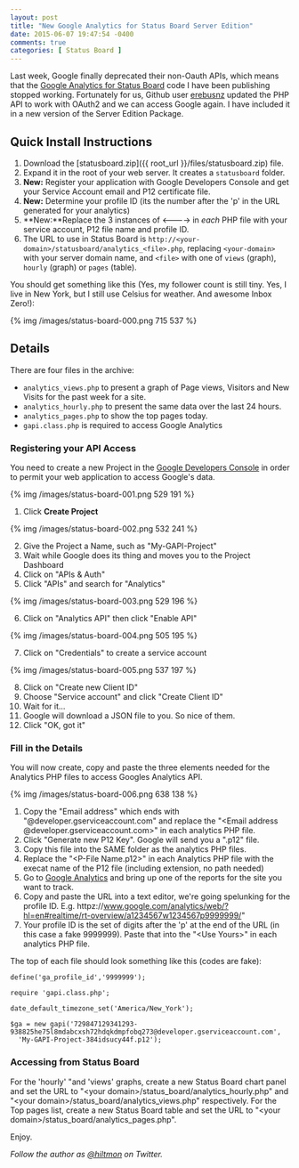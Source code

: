 ```yaml
---
layout: post
title: "New Google Analytics for Status Board Server Edition"
date: 2015-06-07 19:47:54 -0400
comments: true
categories: [ Status Board ]
---
```


Last week, Google finally deprecated their non-Oauth APIs, which means that the [Google Analytics for Status Board](https://hiltmon.com/blog/categories/status-board/) code I have been publishing stopped working. Fortunately for us, Github user [erebusnz](https://github.com/erebusnz/gapi-google-analytics-php-interface) updated the PHP API to work with OAuth2 and we can access Google again. I have included it in a new version of the Server Edition Package.

## Quick Install Instructions

1. Download the [statusboard.zip]({{ root_url }}/files/statusboard.zip) file.
2. Expand it in the root of your web server. It creates a `statusboard` folder.
3. **New:** Register your application with Google Developers Console and get your Service Account email and P12 certificate file.
4. **New:** Determine your profile ID (its the number after the 'p' in the URL generated for your analytics)
5. **New:**Replace the 3 instances of &lt;----&gt; in *each* PHP file with your service account, P12 file name and profile ID.
6. The URL to use in Status Board is `http://<your-domain>/statusboard/analytics_<file>.php`, replacing `<your-domain>` with your server domain name, and `<file>` with one of `views` (graph), `hourly` (graph) or `pages` (table).

You should get something like this <span class="light">(Yes, my follower count is still tiny. Yes, I live in New York, but I still use Celsius for weather. And awesome Inbox Zero!)</span>:

{% img /images/status-board-000.png 715 537 %}

## Details

There are four files in the archive:

* `analytics_views.php` to present a graph of Page views, Visitors and New Visits for the past week for a site.
* `analytics_hourly.php` to present the same data over the last 24 hours.
* `analytics_pages.php` to show the top pages today.
* `gapi.class.php` is required to access Google Analytics

### Registering your API Access

You need to create a new Project in the [Google Developers Console](https://console.developers.google.com/project) in order to permit your web application to access Google's data.

{% img /images/status-board-001.png 529 191 %}

1. Click **Create Project**
 
{% img /images/status-board-002.png 532 241 %}

2. Give the Project a Name, such as "My-GAPI-Project"
3. Wait while Google does its thing and moves you to the Project Dashboard
4. Click on "APIs & Auth"
5. Click "APIs" and search for "Analytics"
 
{% img /images/status-board-003.png 529 196 %} 

6. Click on "Analytics API" then click "Enable API"

{% img /images/status-board-004.png 505 195 %}  
 
7. Click on "Credentials" to create a service account
 
{% img /images/status-board-005.png 537 197 %}  

8. Click on "Create new Client ID"
9. Choose "Service account" and click "Create Client ID"
10. Wait for it...
11. Google will download a JSON file to you. So nice of them.
12. Click "OK, got it"

### Fill in the Details 

You will now create, copy and paste the three elements needed for the Analytics PHP files to access Googles Analytics API.

{% img /images/status-board-006.png 638 138 %}

1. Copy the "Email address" which ends with "@developer.gserviceaccount.com" and replace the "&lt;Email address @developer.gserviceaccount.com&gt;" in each analytics PHP file.
2. Click "Generate new P12 Key". Google will send you a ".p12" file.
3. Copy this file into the SAME folder as the analytics PHP files.
4. Replace the "&lt;P-File Name.p12&gt;" in each Analytics PHP file with the execat name of the P12 file (including extension, no path needed)
5. Go to [Google Analytics](http://www.google.com/analytics/) and bring up one of the reports for the site you want to track.
6. Copy and paste the URL into a text editor, we're going spelunking for the profile ID. E.g. httpz://www.google.com/analytics/web/?hl=en#realtime/rt-overview/a1234567w1234567p9999999/"
7. Your profile ID is the set of digits after the 'p' at the end of the URL (in this case a fake 9999999). Paste that into the "&lt;Use Yours&gt;" in each analytics PHP file.

The top of each file should look something like this (codes are fake):

```
define('ga_profile_id','9999999');

require 'gapi.class.php';

date_default_timezone_set('America/New_York');

$ga = new gapi('729847129341293-938825he75l8mdabcxsh72hdqkdmpfobq273@developer.gserviceaccount.com', 
  'My-GAPI-Project-384idsucy44f.p12');
```

### Accessing from Status Board

For the 'hourly' "and 'views' graphs, create a new Status Board chart panel and set the URL to "&lt;your domain&gt;/status_board/analytics_hourly.php" and "&lt;your domain&gt;/status_board/analytics_views.php" respectively. For the Top pages list, create a new Status Board table and set the URL to "&lt;your domain&gt;/status_board/analytics_pages.php".

Enjoy.

*Follow the author as [@hiltmon](http://https://twitter.com/hiltmon) on Twitter.*